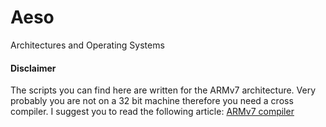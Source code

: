 # Aeso
Architectures and Operating Systems

#### Disclaimer

The scripts you can find here are written for the ARMv7 architecture. Very probably you are not on a 32 bit machine therefore you need a cross compiler.
I suggest you to read the following article: [ARMv7 compiler](https://www.acmesystems.it/arm9_toolchain)


